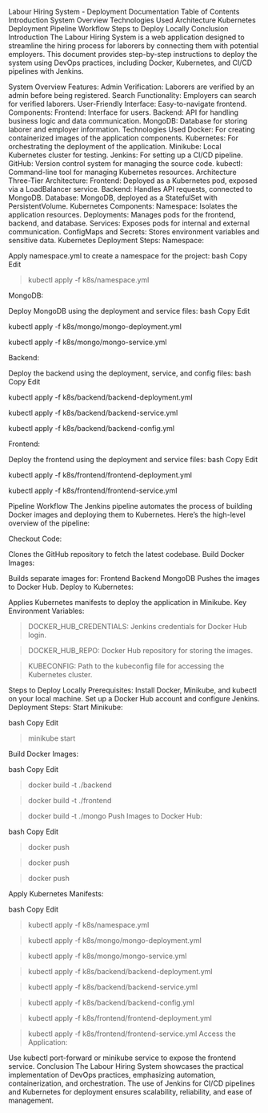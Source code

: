 Labour Hiring System - Deployment Documentation
Table of Contents
Introduction
System Overview
Technologies Used
Architecture
Kubernetes Deployment
Pipeline Workflow
Steps to Deploy Locally
Conclusion
Introduction
The Labour Hiring System is a web application designed to streamline the hiring process for laborers by connecting them with potential employers. This document provides step-by-step instructions to deploy the system using DevOps practices, including Docker, Kubernetes, and CI/CD pipelines with Jenkins.

System Overview
Features:
Admin Verification: Laborers are verified by an admin before being registered.
Search Functionality: Employers can search for verified laborers.
User-Friendly Interface: Easy-to-navigate frontend.
Components:
Frontend: Interface for users.
Backend: API for handling business logic and data communication.
MongoDB: Database for storing laborer and employer information.
Technologies Used
Docker: For creating containerized images of the application components.
Kubernetes: For orchestrating the deployment of the application.
Minikube: Local Kubernetes cluster for testing.
Jenkins: For setting up a CI/CD pipeline.
GitHub: Version control system for managing the source code.
kubectl: Command-line tool for managing Kubernetes resources.
Architecture
Three-Tier Architecture:
Frontend: Deployed as a Kubernetes pod, exposed via a LoadBalancer service.
Backend: Handles API requests, connected to MongoDB.
Database: MongoDB, deployed as a StatefulSet with PersistentVolume.
Kubernetes Components:
Namespace: Isolates the application resources.
Deployments: Manages pods for the frontend, backend, and database.
Services: Exposes pods for internal and external communication.
ConfigMaps and Secrets: Stores environment variables and sensitive data.
Kubernetes Deployment
Steps:
Namespace:

Apply namespace.yml to create a namespace for the project:
bash
Copy
Edit

> kubectl apply -f k8s/namespace.yml

MongoDB:

Deploy MongoDB using the deployment and service files:
bash
Copy
Edit

kubectl apply -f k8s/mongo/mongo-deployment.yml 

kubectl apply -f k8s/mongo/mongo-service.yml

Backend:

Deploy the backend using the deployment, service, and config files:
bash
Copy
Edit

kubectl apply -f k8s/backend/backend-deployment.yml 

kubectl apply -f k8s/backend/backend-service.yml 

kubectl apply -f k8s/backend/backend-config.yml 

Frontend:

Deploy the frontend using the deployment and service files:
bash
Copy
Edit

kubectl apply -f k8s/frontend/frontend-deployment.yml 

kubectl apply -f k8s/frontend/frontend-service.yml 

Pipeline Workflow
The Jenkins pipeline automates the process of building Docker images and deploying them to Kubernetes. Here’s the high-level overview of the pipeline:

Checkout Code:

Clones the GitHub repository to fetch the latest codebase.
Build Docker Images:

Builds separate images for:
Frontend
Backend
MongoDB
Pushes the images to Docker Hub.
Deploy to Kubernetes:

Applies Kubernetes manifests to deploy the application in Minikube.
Key Environment Variables:

> DOCKER_HUB_CREDENTIALS: Jenkins credentials for Docker Hub login.

> DOCKER_HUB_REPO: Docker Hub repository for storing the images.

> KUBECONFIG: Path to the kubeconfig file for accessing the Kubernetes cluster.

Steps to Deploy Locally
Prerequisites:
Install Docker, Minikube, and kubectl on your local machine.
Set up a Docker Hub account and configure Jenkins.
Deployment Steps:
Start Minikube:

bash
Copy
Edit

> minikube start

Build Docker Images:

bash
Copy
Edit

> docker build -t <docker-hub-repo-backend> ./backend

> docker build -t <docker-hub-repo-frontend> ./frontend 

> docker build -t <docker-hub-repo-mongo> ./mongo 
Push Images to Docker Hub:

bash
Copy
Edit

> docker push <docker-hub-repo-backend>

> docker push <docker-hub-repo-frontend>

> docker push <docker-hub-repo-mongo>

Apply Kubernetes Manifests:

bash
Copy
Edit

> kubectl apply -f k8s/namespace.yml

> kubectl apply -f k8s/mongo/mongo-deployment.yml

> kubectl apply -f k8s/mongo/mongo-service.yml

> kubectl apply -f k8s/backend/backend-deployment.yml

> kubectl apply -f k8s/backend/backend-service.yml

> kubectl apply -f k8s/backend/backend-config.yml

> kubectl apply -f k8s/frontend/frontend-deployment.yml

> kubectl apply -f k8s/frontend/frontend-service.yml 
Access the Application:

Use kubectl port-forward or minikube service to expose the frontend service.
Conclusion
The Labour Hiring System showcases the practical implementation of DevOps practices, emphasizing automation, containerization, and orchestration. The use of Jenkins for CI/CD pipelines and Kubernetes for deployment ensures scalability, reliability, and ease of management.
